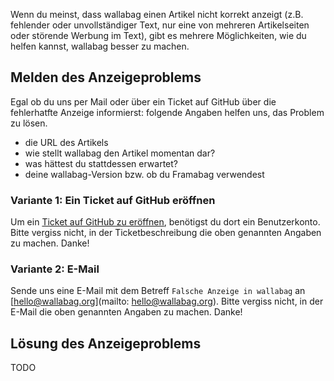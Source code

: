 Wenn du meinst, dass wallabag einen Artikel nicht korrekt anzeigt (z.B. fehlender oder unvollständiger Text, nur eine von mehreren Artikelseiten oder störende Werbung im Text), gibt es mehrere Möglichkeiten, wie du helfen kannst, wallabag besser zu machen.

## Melden des Anzeigeproblems
Egal ob du uns per Mail oder über ein Ticket auf GitHub über die fehlerhatfte Anzeige informierst: folgende Angaben helfen uns, das Problem zu lösen.
* die URL des Artikels
* wie stellt wallabag den Artikel momentan dar?
* was hättest du stattdessen erwartet?
* deine wallabag-Version bzw. ob du Framabag verwendest
### Variante 1: Ein Ticket auf GitHub eröffnen
Um ein [Ticket auf GitHub zu eröffnen](https://github.com/wallabag/wallabag/issues/new), benötigst du dort ein Benutzerkonto. Bitte vergiss nicht, in der Ticketbeschreibung die oben genannten Angaben zu machen.
Danke!

### Variante 2: E-Mail
Sende uns eine E-Mail mit dem Betreff `Falsche Anzeige in wallabag` an [hello@wallabag.org](mailto: hello@wallabag.org).
Bitte vergiss nicht, in der E-Mail die oben genannten Angaben zu machen.
Danke!

## Lösung des Anzeigeproblems
TODO
